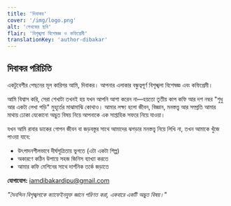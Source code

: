 ```yaml
---
title: 'দিবাকর'
cover: '/img/logo.png'
alt: 'লেখকের ছবি'
flair: 'বিশৃঙ্খলা বিশেষজ্ঞ ও কফিপ্রেমী'
translationKey: 'author-dibakar'
---
```


## দিবাকর পরিচিতি

একটুবেশীর পেছনের মূল কারিগর আমি, দিবাকর। আপনার এলাকার বন্ধুত্বপূর্ণ বিশৃঙ্খলা বিশেষজ্ঞ এবং কফিপ্রেমী।

আমি বিশ্বাস করি, সেরা শেখাটা তখনই হয় যখন আপনি আশা করেন না—হয়তো তৃতীয় কাপ কফি আর দশ নম্বর "শুধু আর একটা লেখা পড়ি" মুহূর্তের মাঝামাঝি কোথাও। আমার লক্ষ্য হলো জীবন, বিজ্ঞান, মনস্তত্ত্ব আর সম্প্রতি আমার মাথায় ঢোকা যেকোনো অদ্ভুত বিষয় নিয়ে আপনাকে এক সাপ্তাহিক সফরে নিয়ে যাওয়া।

যখন আমি রাবার ডাকের গোপন জীবন বা জড়বস্তুর সাথে আমাদের ঝগড়ার মনস্তত্ত্ব নিয়ে লিখি না, তখন আমাকে খুঁজে পাওয়া যাবে:
- উৎপাদনশীলভাবে দীর্ঘসূত্রিতায় ভুগতে (এটা একটা শিল্প)
- অকারণে কঠিন উপায়ে সহজ জিনিস ব্যাখ্যা করতে
- আমার কফি মেশিনের সাথে দার্শনিক তর্কে জড়াতে

**যোগাযোগ:** iamdibakardipu@gmail.com

*"দৈনন্দিন বিশৃঙ্খলাকে ক্যাফেইনযুক্ত জ্ঞানে পরিণত করা, একবারে একটি অদ্ভুত বিষয়।"* 